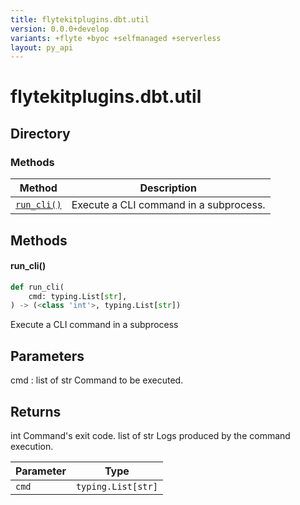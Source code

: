 ```yaml
---
title: flytekitplugins.dbt.util
version: 0.0.0+develop
variants: +flyte +byoc +selfmanaged +serverless
layout: py_api
---
```


# flytekitplugins.dbt.util

## Directory

### Methods

| Method | Description |
|-|-|
| [`run_cli()`](#run_cli) | Execute a CLI command in a subprocess. |


## Methods

#### run_cli()

```python
def run_cli(
    cmd: typing.List[str],
) -> (<class 'int'>, typing.List[str])
```
Execute a CLI command in a subprocess

Parameters
----------
cmd : list of str
    Command to be executed.

Returns
-------
int
    Command's exit code.
list of str
    Logs produced by the command execution.


| Parameter | Type |
|-|-|
| `cmd` | `typing.List[str]` |

